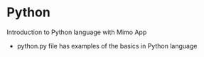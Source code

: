 # Python
Introduction to Python language with Mimo App

- python.py file has examples of the basics in Python language
